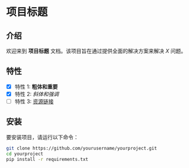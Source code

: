 # 项目标题

## 介绍
欢迎来到 **项目标题** 文档。该项目旨在通过提供全面的解决方案来解决 *X* 问题。

## 特性
- [x] 特性 1: **粗体和重要**
- [x] 特性 2: *斜体和强调*
- [ ] 特性 3: [资源链接](https://example.com)

## 安装
要安装项目，请运行以下命令：

```bash
git clone https://github.com/yourusername/yourproject.git
cd yourproject
pip install -r requirements.txt
